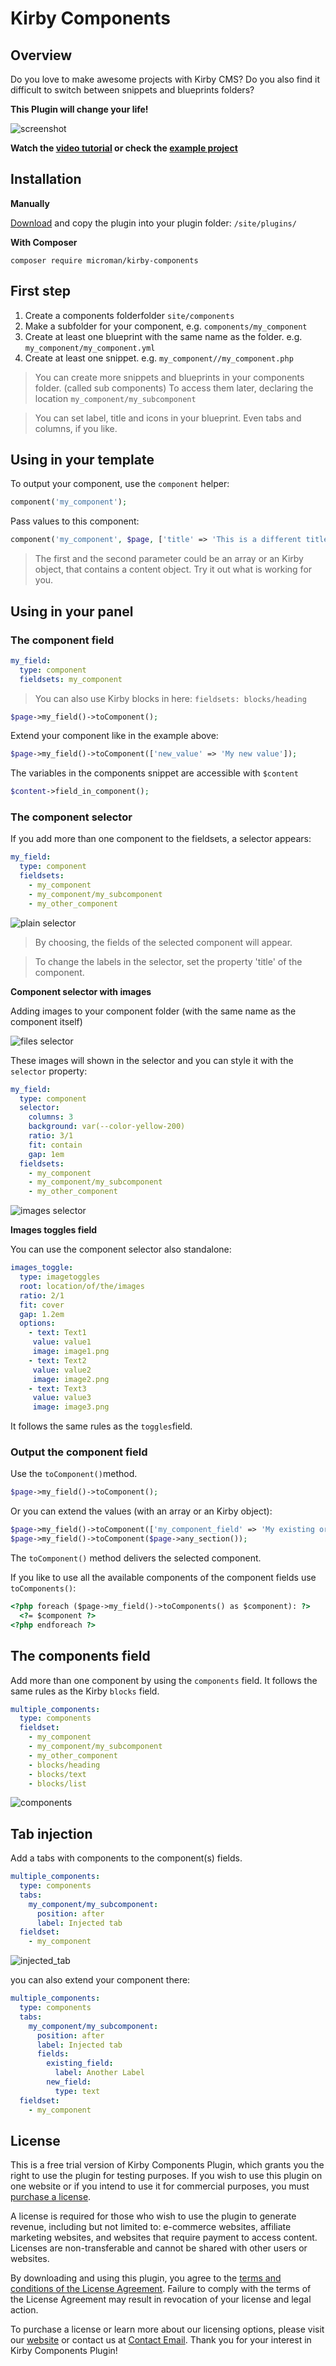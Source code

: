 # Kirby Components

## Overview

Do you love to make awesome projects with Kirby CMS?
Do you also find it difficult to switch between snippets and blueprints folders?

**This Plugin will change your life!**

![screenshot](https://raw.githubusercontent.com/youngcut/kirby-components/main/.github/screenshot.gif)

**Watch the [video tutorial](https://www.youtube.com/watch?v=1ycWtWRL1hQ) or check the [example project](https://github.com/youngcut/kirby-components-example)**

## Installation

**Manually**

[Download](https://github.com/youngcut/kirby-components) and copy the plugin into your plugin folder: `/site/plugins/`

**With Composer**

`composer require microman/kirby-components`

## First step

1. Create a components folderfolder `site/components`
2. Make a subfolder for your component, e.g. `components/my_component`
3. Create at least one blueprint with the same name as the folder. e.g. `my_component/my_component.yml`
4. Create at least one snippet. e.g. `my_component//my_component.php`

> You can create more snippets and blueprints in your components folder. (called sub components)
> To access them later, declaring the location `my_component/my_subcomponent`

> You can set label, title and icons in your blueprint.
> Even tabs and columns, if you like.

## Using in your template

To output your component, use the `component` helper:

```php
component('my_component');
```

Pass values to this component:

```php
component('my_component', $page, ['title' => 'This is a different title.']);
```

> The first and the second parameter could be an array or an Kirby object, that contains a content object. 
> Try it out what is working for you.

## Using in your panel

### The component field

```yml
my_field:
  type: component
  fieldsets: my_component
```

> You can also use Kirby blocks in here: `fieldsets: blocks/heading`
> 
```php
$page->my_field()->toComponent();
```

Extend your component like in the example above:

```php
$page->my_field()->toComponent(['new_value' => 'My new value']);
```

The variables in the components snippet are accessible with `$content`

```php
$content->field_in_component();
```


### The component selector

If you add more than one component to the fieldsets, a selector appears:

```yml
my_field:
  type: component
  fieldsets:
    - my_component
    - my_component/my_subcomponent
    - my_other_component
```

![plain selector](https://raw.githubusercontent.com/youngcut/kirby-components/main/.github/selector_plain.png)

> By choosing, the fields of the selected component will appear.

> To change the labels in the selector, set the property 'title' of the component.

**Component selector with images**

Adding images to your component folder (with the same name as the component itself)

![files selector](https://raw.githubusercontent.com/youngcut/kirby-components/main/.github/selector_files.png)

These images will shown in the selector and you can style it with the `selector` property:

```yml
my_field:
  type: component
  selector:
    columns: 3
    background: var(--color-yellow-200) 
    ratio: 3/1
    fit: contain
    gap: 1em
  fieldsets:
    - my_component
    - my_component/my_subcomponent
    - my_other_component
```

![images selector](https://raw.githubusercontent.com/youngcut/kirby-components/main/.github/selector_images.png)

**Images toggles field**

You can use the component selector also standalone:

```yml
images_toggle:
  type: imagetoggles
  root: location/of/the/images
  ratio: 2/1
  fit: cover
  gap: 1.2em
  options:
    - text: Text1
     value: value1
     image: image1.png
    - text: Text2
     value: value2
     image: image2.png
    - text: Text3
     value: value3
     image: image3.png
```

It follows the same rules as the `toggles`field.

### Output the component field

Use the `toComponent()`method.

```php
$page->my_field()->toComponent();
```

Or you can extend the values (with an array or an Kirby object):

```php
$page->my_field()->toComponent(['my_component_field' => 'My existing or new value']);
$page->my_field()->toComponent($page->any_section());
```

The `toComponent()` method delivers the selected component.

If you like to use all the available components of the component fields use `toComponents()`:

```html
<?php foreach ($page->my_field()->toComponents() as $component): ?>
  <?= $component ?>
<?php endforeach ?>
```

## The components field

Add more than one component by using the `components` field.
It follows the same rules as the Kirby `blocks` field.

```yml
multiple_components:
  type: components
  fieldset:
    - my_component
    - my_component/my_subcomponent
    - my_other_component
    - blocks/heading
    - blocks/text
    - blocks/list
```

![components](https://raw.githubusercontent.com/youngcut/kirby-components/main/.github/components.png)

## Tab injection

Add a tabs with components to the component(s) fields.

```yml
multiple_components:
  type: components
  tabs:
    my_component/my_subcomponent:
      position: after
      label: Injected tab
  fieldset:
    - my_component
```

![injected_tab](https://raw.githubusercontent.com/youngcut/kirby-components/main/.github/injected_tab.png)

you can also extend your component there:

```yml
multiple_components:
  type: components
  tabs:
    my_component/my_subcomponent:
      position: after
      label: Injected tab
      fields:
        existing_field:
          label: Another Label
        new_field:
          type: text
  fieldset:
    - my_component
```

## License

This is a free trial version of Kirby Components Plugin, which grants you the right to use the plugin for testing purposes. If you wish to use this plugin on one website or if you intend to use it for commercial purposes, you must [purchase a license](https://license.microman.ch/?product=829857).

A license is required for those who wish to use the plugin to generate revenue, including but not limited to: e-commerce websites, affiliate marketing websites, and websites that require payment to access content. Licenses are non-transferable and cannot be shared with other users or websites.

By downloading and using this plugin, you agree to the [terms and conditions of the License Agreement](https://license.microman.ch/license/). Failure to comply with the terms of the License Agreement may result in revocation of your license and legal action.

To purchase a license or learn more about our licensing options, please visit our [website](https://microman.ch) or contact us at [Contact Email](mailto:kirby@micorman.ch). Thank you for your interest in Kirby Components Plugin!